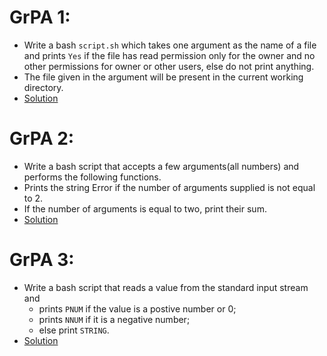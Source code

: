 # GrPA 1:
* Write a bash `script.sh` which takes one argument as the name of a file and prints `Yes` if the file has read permission only for the owner and no other permissions for owner or other users, else do not print anything.
* The file given in the argument will be present in the current working directory.
* [Solution](https://github.com/alokg-812/IIT-Madras/blob/main/SystemCommands/Week6/GrPA/GrPA1.bash)

# GrPA 2:
* Write a bash script that accepts a few arguments(all numbers) and performs the following functions.
* Prints the string Error if the number of arguments supplied is not equal to 2.
* If the number of arguments is equal to two, print their sum.
* [Solution](https://github.com/alokg-812/IIT-Madras/blob/main/SystemCommands/Week6/GrPA/GrPA2.bash)

# GrPA 3:
* Write a bash script that reads a value from the standard input stream and
  * prints `PNUM` if the value is a postive number or 0;
  * prints `NNUM` if it is a negative number;
  * else print `STRING`.
* [Solution](https://github.com/alokg-812/IIT-Madras/blob/main/SystemCommands/Week6/GrPA/GrPA3.bash)

